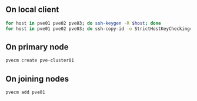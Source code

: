 ## On local client

```bash
for host in pve01 pve02 pve03; do ssh-keygen -R $host; done
for host in pve01 pve02 pve03; do ssh-copy-id -o StrictHostKeyChecking=no root@$host; done
```

## On primary node

```bash
pvecm create pve-cluster01
```

## On joining nodes

```bash
pvecm add pve01
```
